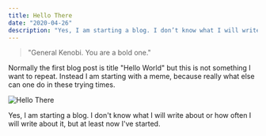 ```yaml
---
title: Hello There
date: "2020-04-26"
description: "Yes, I am starting a blog. I don’t know what I will write about or how often I will write about it, but at least now I’ve started."
---
```


> "General Kenobi. You are a bold one."

Normally the first blog post is title "Hello World" but this is not something I want to repeat. Instead I am starting with a meme, because really what else can one do in these trying times.

![Hello There](https://media.comicbook.com/2019/12/image-1--1201422-1280x0.jpeg)

Yes, I am starting a blog. I don't know what I will write about or how often I will write about it, but at least now I've started.